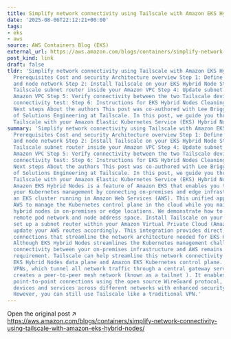 ```yaml
---
title: Simplify network connectivity using Tailscale with Amazon EKS Hybrid Nodes
date: '2025-08-06T22:12:21+00:00'
tags:
- eks
- aws
source: AWS Containers Blog (EKS)
external_url: https://aws.amazon.com/blogs/containers/simplify-network-connectivity-using-tailscale-with-amazon-eks-hybrid-nodes/
post_kind: link
draft: false
tldr: 'Simplify network connectivity using Tailscale with Amazon EKS Hybrid Nodes
  Prerequisites Cost and security Architecture overview Step 1: Define a remote pod,
  and node network Step 2: Install Tailscale on your EKS Hybrid Node Step 3: Add a
  Tailscale subnet router inside your Amazon VPC Step 4: Update subnet routes in the
  Amazon VPC Step 5: Verify connectivity between the two Tailscale devices AWS CloudShell
  connectivity test: Step 6: Instructions for EKS Hybrid Nodes Cleaning up Conclusion
  Next steps About the authors This post was co-authored with Lee Briggs, Director
  of Solutions Engineering at Tailscale. In this post, we guide you through integrating
  Tailscale with your Amazon Elastic Kubernetes Service (EKS) Hybrid Nodes environment.'
summary: 'Simplify network connectivity using Tailscale with Amazon EKS Hybrid Nodes
  Prerequisites Cost and security Architecture overview Step 1: Define a remote pod,
  and node network Step 2: Install Tailscale on your EKS Hybrid Node Step 3: Add a
  Tailscale subnet router inside your Amazon VPC Step 4: Update subnet routes in the
  Amazon VPC Step 5: Verify connectivity between the two Tailscale devices AWS CloudShell
  connectivity test: Step 6: Instructions for EKS Hybrid Nodes Cleaning up Conclusion
  Next steps About the authors This post was co-authored with Lee Briggs, Director
  of Solutions Engineering at Tailscale. In this post, we guide you through integrating
  Tailscale with your Amazon Elastic Kubernetes Service (EKS) Hybrid Nodes environment.
  Amazon EKS Hybrid Nodes is a feature of Amazon EKS that enables you to streamline
  your Kubernetes management by connecting on-premises and edge infrastructure to
  an EKS cluster running in Amazon Web Services (AWS). This unified approach allows
  AWS to manage the Kubernetes control plane in the cloud while you maintain your
  hybrid nodes in on-premises or edge locations. We demonstrate how to configure a
  remote pod network and node address space. Install Tailscale on your hybrid nodes,
  set up a subnet router within your Amazon Virtual Private Cloud (Amazon VPC) , and
  update your AWS routes accordingly. This integration provides direct, encrypted
  connections that streamline the network architecture needed for EKS Hybrid Nodes.
  Although EKS Hybrid Nodes streamlines the Kubernetes management challenge, network
  connectivity between your on-premises infrastructure and AWS remains a critical
  requirement. Tailscale can help streamline this network connectivity between your
  EKS Hybrid Nodes data plane and Amazon EKS Kubernetes control plane. Unlike traditional
  VPNs, which tunnel all network traffic through a central gateway server, Tailscale
  creates a peer-to-peer mesh network (known as a tailnet ). It enables encrypted
  point-to-point connections using the open source WireGuard protocol, connecting
  devices and services across different networks with enhanced security features.
  However, you can still use Tailscale like a traditional VPN.'
---
```

Open the original post ↗ https://aws.amazon.com/blogs/containers/simplify-network-connectivity-using-tailscale-with-amazon-eks-hybrid-nodes/
